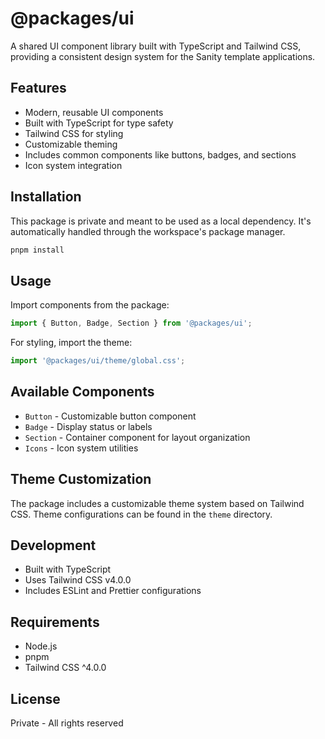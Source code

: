 # @packages/ui

A shared UI component library built with TypeScript and Tailwind CSS, providing a consistent design system for the
Sanity template applications.

## Features

- Modern, reusable UI components
- Built with TypeScript for type safety
- Tailwind CSS for styling
- Customizable theming
- Includes common components like buttons, badges, and sections
- Icon system integration

## Installation

This package is private and meant to be used as a local dependency. It's automatically handled through the workspace's
package manager.

```bash
pnpm install
```

## Usage

Import components from the package:

```typescript
import { Button, Badge, Section } from '@packages/ui';
```

For styling, import the theme:

```typescript
import '@packages/ui/theme/global.css';
```

## Available Components

- `Button` - Customizable button component
- `Badge` - Display status or labels
- `Section` - Container component for layout organization
- `Icons` - Icon system utilities

## Theme Customization

The package includes a customizable theme system based on Tailwind CSS. Theme configurations can be found in the `theme`
directory.

## Development

- Built with TypeScript
- Uses Tailwind CSS v4.0.0
- Includes ESLint and Prettier configurations

## Requirements

- Node.js
- pnpm
- Tailwind CSS ^4.0.0

## License

Private - All rights reserved
